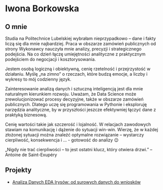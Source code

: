 
# Iwona Borkowska

## O mnie

Studia na Politechnice Lubelskiej wybrałam nieprzypadkowo – dane i fakty liczą się dla mnie najbardziej. Praca w obszarze zamówień publicznych od strony Wykonawcy nauczyła mnie analizy, precyzji i strategicznego podejścia. Na co dzień łączę umiejętności analityczne z praktycznym podejściem do negocjacji i kosztorysowania.

Jestem osobą logiczną i obiektywną, cenię rzetelność i przejrzystość w działaniu. Myślę „na zimno” o rzeczach, które budzą emocje, a liczby i wykresy to mój codzienny język.

Zainteresowanie analizą danych i sztuczną inteligencją jest dla mnie naturalnym kierunkiem rozwoju. Uważam, że Data Science może zrewolucjonizować procesy decyzyjne, także w obszarze zamówień publicznych. Dlatego uczę się programowania w Pythonie i eksploruję narzędzia analityczne, by w przyszłości jeszcze efektywniej łączyć dane z praktyką biznesową.

Cenię wartości takie jak szczerość i lojalność. W relacjach zawodowych stawiam na komunikację i dążenie do sytuacji win-win. Wierzę, że w każdej złożonej sytuacji można znaleźć optymalne rozwiązanie – wystarczy cierpliwość, konsekwencja i ... - gotowość do analizy 😉

„Nigdy nie trać cierpliwości – to jest ostatni klucz, który otwiera drzwi.” – Antoine de Saint-Exupéry

## Projekty

- [Analiza Danych EDA Irysów: od surowych danych do wniosków](/od-zera-do-ai-portfolio/projects/iris/eda_by_iwona_borkowska/)
